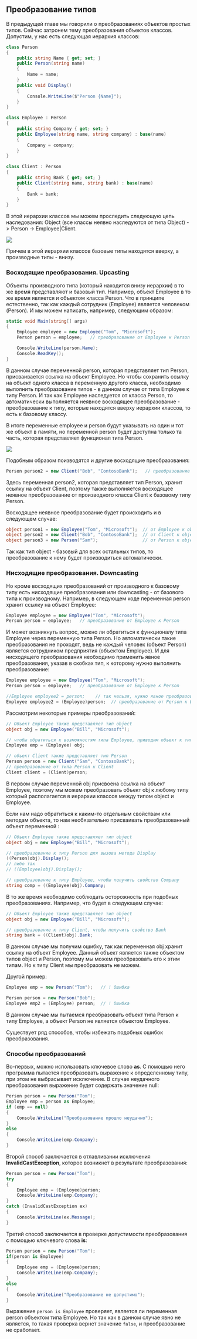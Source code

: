 ## Преобразование типов

В предыдущей главе мы говорили о преобразованиях объектов простых типов. Сейчас затронем тему преобразования объектов классов. Допустим, у нас есть 
следующая иерархия классов:

```cs
class Person
{
	public string Name { get; set; }
	public Person(string name)
	{
		Name = name;
	}
	public void Display()
	{
		Console.WriteLine($"Person {Name}");
	}
}

class Employee : Person
{
	public string Company { get; set; }
	public Employee(string name, string company) : base(name)
	{
		Company = company;
	}
}

class Client : Person
{
	public string Bank { get; set; }
	public Client(string name, string bank) : base(name)
	{
		Bank = bank;
	}
}
```

В этой иерархии классов мы можем проследить следующую цепь наследования: Object (все классы неявно наследуются от типа Object) -> Person -> Employee|Client.

![](https://metanit.com/web/javascript/./pics/3.12.png)

Причем в этой иерархии классов базовые типы находятся вверху, а производные типы - внизу.

### Восходящие преобразования. Upcasting

Объекты производного типа (который находится внизу иерархии) в то же время представляют и базовый тип. Например, объект Employee в то же время является и 
объектом класса Person. Что в принципе естественно, так как каждый сотрудник (Employee) является человеком (Person). И мы можем написать, например, 
следующим образом:

```cs
static void Main(string[] args)
{
	Employee employee = new Employee("Tom", "Microsoft");
	Person person = employee;   // преобразование от Employee к Person

	Console.WriteLine(person.Name);
	Console.ReadKey();
}
```

В данном случае переменной person, которая представляет тип Person, присваивается ссылка на объект Employee. 
Но чтобы сохранить ссылку на объект одного класса в переменную другого класса, необходимо выполнить преобразование типов - в данном случае от типа Employee 
к типу Person. И так как Employee наследуется от класса Person, то автоматически выполняется неявное восходящее преобразование - преобразование к типу, 
которые находятся вверху иерархии классов, то есть к базовому классу.

В итоге переменные employee и person будут указывать на один и тот же объект в памяти, но переменной person будет доступна только та часть, которая представляет функционал типа Person.

![](https://metanit.com/web/javascript/./pics/3.15.png)

Подобным образом поизводятся и другие восходящие преобразования:

```cs
Person person2 = new Client("Bob", "ContosoBank");   // преобразование от Client к Person
```

Здесь переменная person2, которая представляет тип Person, хранит ссылку на объект Client, поэтому также выполняется 
восходящее неявное преобразование от производного класса Client к базовому типу Person.

Восходящее неявное преобразование будет происходить и в следующем случае:

```cs
object person1 = new Employee("Tom", "Microsoft");	// от Employee к object
object person2 = new Client("Bob", "ContosoBank");	// от Client к object
object person3 = new Person("Sam");					// от Person к object
```

Так как тип object - базовый для всех остальных типов, то преобразование к нему будет производиться автоматически.

### Нисходящие преобразования. Downcasting

Но кроме восходящих преобразований от производного к базовому типу есть нисходящие преобразования или downcasting - от базового типа к производному. Например, 
в следующем коде переменная person хранит ссылку на объект Employee:

```cs
Employee employee = new Employee("Tom", "Microsoft");
Person person = employee;   // преобразование от Employee к Person
```

И может возникнуть вопрос, можно ли обратиться к функционалу типа Employee через переменную типа Person. Но автоматически такие преобразования не проходят, ведь не каждый 
человек (объект Person) является сотрудником предприятия (объектом Employee). 
И для нисходящего преобразования необходимо применить явное преобразования, указав в скобках тип, к которому нужно выполнить преобразование:

```cs
Employee employee = new Employee("Tom", "Microsoft");
Person person = employee;   // преобразование от Employee к Person

//Employee employee2 = person;    // так нельзя, нужно явное преобразование
Employee employee2 = (Employee)person;  // преобразование от Person к Employee
```

Рассмотрим некоторые примеры преобразований:

```cs
// Объект Employee также представляет тип object
object obj = new Employee("Bill", "Microsoft");

// чтобы обратиться к возможностям типа Employee, приводим объект к типу Employee
Employee emp = (Employee) obj;

// объект Client также представляет тип Person
Person person = new Client("Sam", "ContosoBank");
// преобразование от типа Person к Client
Client client = (Client)person;
```

В первом случае переменной obj присвоена ссылка на объект Employee, поэтому мы можем преобразовать объект obj к любому типу который располагается в иерархии 
классов между типом object и Employee.

Если нам надо обратиться к каким-то отдельным свойствам или методам объекта, то нам необязательно присваивать преобразованный объект переменной :

```cs
// Объект Employee также представляет тип object
object obj = new Employee("Bill", "Microsoft");

// преобразование к типу Person для вызова метода Display
((Person)obj).Display();
// либо так
// ((Employee)obj).Display();

// преобразование к типу Employee, чтобы получить свойство Company
string comp = ((Employee)obj).Company;
```

В то же время необходимо соблюдать осторожность при подобных преобразованиях. Например, что будет в следующем случае:

```cs
// Объект Employee также представляет тип object
object obj = new Employee("Bill", "Microsoft");

// преобразование к типу Client, чтобы получить свойство Bank
string bank = ((Client)obj).Bank;
```

В данном случае мы получим ошибку, так как переменная obj хранит ссылку на объект Employee. Данный объект является также объектом типов object и Person, 
поэтому мы можем преобразовать его к этим типам. Но к типу Client мы преобразовать не можем.

Другой пример:

```cs
Employee emp = new Person("Tom");	// ! Ошибка

Person person = new Person("Bob");
Employee emp2 = (Employee) person;	// ! Ошибка
```

В данном случае мы пытаемся преобразовать объект типа Person к типу Employee, а объект Person не является объектом Employee.

Существует ряд способов, чтобы избежать подобных ошибок преобразования.

### Способы преобразований

Во-первых, можно использовать ключевое слово **as**. С помощью него программа пытается преобразовать выражение к определенному типу, при этом не 
выбрасывает исключение. В случае неудачного преобразования выражение будет содержать значение null:

```cs
Person person = new Person("Tom");
Employee emp = person as Employee;
if (emp == null)
{
    Console.WriteLine("Преобразование прошло неудачно");
}
else
{
    Console.WriteLine(emp.Company);
}
```

Второй способ заключается в отлавливании исключения **InvalidCastException**, которое возникнет в результате преобразования:

```cs
Person person = new Person("Tom");
try
{
    Employee emp = (Employee)person;
    Console.WriteLine(emp.Company);
}
catch (InvalidCastException ex)
{
    Console.WriteLine(ex.Message);
}
```

Третий способ заключается в проверке допустимости преобразования с помощью ключевого слова **is**:

```cs
Person person = new Person("Tom");
if(person is Employee)
{
    Employee emp = (Employee)person;
    Console.WriteLine(emp.Company);
}
else
{
    Console.WriteLine("Преобразование не допустимо");
}
```

Выражение `person is Employee` проверяет, является ли переменная person объектом типа Employee. Но так как в данном случае явно не является, 
то такая проверка вернет значение `false`, и преобразование не сработает.

